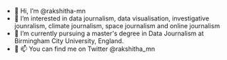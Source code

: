 - 👋 Hi, I’m @rakshitha-mn
- 👀 I’m interested in data journalism, data visualisation, investigative jounralism, climate journalism, space journalism and online journalism
- 🌱 I’m currently pursuing a master's degree in Data Journalism at Birmingham City University, England.
- 💞️ 📫 You can find me on Twitter @rakshitha_mn

<!---
rakshitha-mn/rakshitha-mn is a ✨ special ✨ repository because its `README.md` (this file) appears on your GitHub profile.
You can click the Preview link to take a look at your changes.
--->
